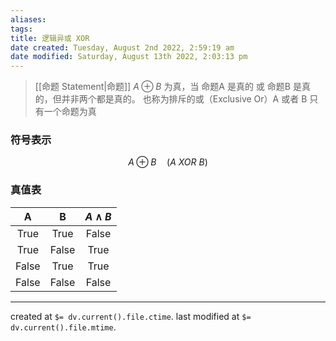 ```yaml
---
aliases: 
tags: 
title: 逻辑异或 XOR
date created: Tuesday, August 2nd 2022, 2:59:19 am
date modified: Saturday, August 13th 2022, 2:03:13 pm
---
```


> [[命题 Statement|命题]] $A \oplus B$ 为真，当 命题A 是真的 或 命题B 是真的，但并非两个都是真的。
> 也称为排斥的或（Exclusive Or）A 或者 B 只有一个命题为真

### 符号表示
$$ A \oplus B \quad (A\ XOR\ B) $$

### 真值表
|   A   |   B   | $A \wedge B$ |
|:-----:|:-----:|:------------:|
| True  | True  |     False     |
| True  | False |     True     |
| False | True  |     True     |
| False | False  |     False     |

---

created at `$= dv.current().file.ctime`.
last modified at `$= dv.current().file.mtime`.